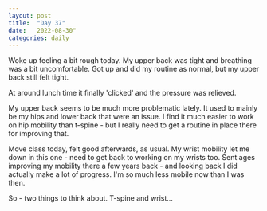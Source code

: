 ```yaml
---
layout: post
title:  "Day 37"
date:   2022-08-30"
categories: daily
---
```

Woke up feeling a bit rough today. My upper back was tight and breathing was a bit uncomfortable. Got up and did my routine as normal, but my upper back still felt tight.

At around lunch time it finally 'clicked' and the pressure was relieved. 

My upper back seems to be much more problematic lately. It used to mainly be my hips and lower back that were an issue. I find it much easier to work on hip mobility than t-spine - but I really need to get a routine in place there for improving that.

Move class today, felt good afterwards, as usual. My wrist mobility let me down in this one - need to get back to working on my wrists too. Sent ages improving my mobility there a few years back - and looking back I did actually make a lot of progress. I'm so much less mobile now than I was then.

So - two things to think about. T-spine and wrist...